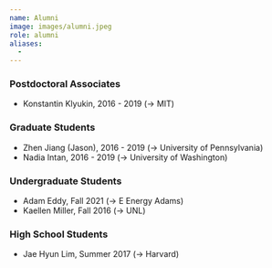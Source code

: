 ```yaml
---
name: Alumni
image: images/alumni.jpeg
role: alumni
aliases:
  -  
---
```


### Postdoctoral Associates
- Konstantin Klyukin, 2016 - 2019 (-> MIT)

### Graduate Students
- Zhen Jiang (Jason), 2016 - 2019 (-> University of Pennsylvania)
- Nadia Intan, 2016 - 2019 (-> University of Washington)

### Undergraduate Students
- Adam Eddy, Fall 2021 (-> E Energy Adams)
- Kaellen Miller, Fall 2016 (-> UNL)

### High School Students
- Jae Hyun Lim, Summer 2017 (-> Harvard)
